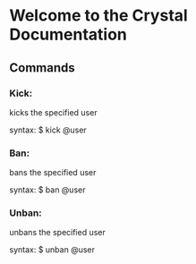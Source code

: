 # Welcome to the Crystal Documentation

## Commands

### Kick:
kicks the specified user

syntax:
  $ kick @user

### Ban:
bans the specified user

syntax:
  $ ban @user

### Unban:
unbans the specified user

syntax:
  $ unban @user
